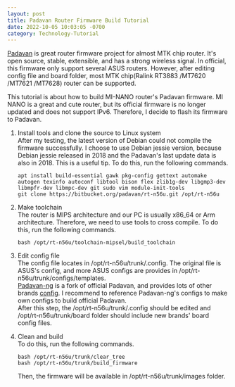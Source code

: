 ```yaml
---
layout: post
title: Padavan Router Firmware Build Tutorial
date: 2022-10-05 10:03:05 -0700
category: Technology-Tutorial
---
```


[Padavan](https://bitbucket.org/padavan/rt-n56u/src/master/) is great router firmware project for almost MTK chip router. It's open source, stable, extensible, and has a strong wireless signal. In official, this firmware only support several ASUS routers. However, after editing config file and board folder, most MTK chip(Ralink RT3883 /MT7620 /MT7621 /MT7628) router can be supported.

This tutorial is about how to build MI-NANO router's Padavan firmware. MI NANO is a great and cute router, but its official firmware is no longer updated and does not support IPv6. Therefore, I decide to flash its firmware to Padavan.

1. Install tools and clone the source to Linux system  
   After my testing, the latest version of Debian could not compile the firmware successfully. I choose to use Debian jessie version, because Debian jessie released in 2018 and the Padavan's last update data is also in 2018. This is a useful tip. To do this, run the following commands.

   ```shell
   apt install build-essential gawk pkg-config gettext automake autogen texinfo autoconf libtool bison flex zlib1g-dev libgmp3-dev libmpfr-dev libmpc-dev git sudo vim module-init-tools
   git clone https://bitbucket.org/padavan/rt-n56u.git /opt/rt-n56u
   ```

2. Make toolchain  
   The router is MIPS architecture and our PC is usually x86_64 or Arm architecture. Therefore, we need to use tools to cross compile. To do this, run the following commands.

   ```shell
   bash /opt/rt-n56u/toolchain-mipsel/build_toolchain
   ```

3. Edit config file  
   The config file locates in /opt/rt-n56u/trunk/.config. The original file is ASUS's config, and more ASUS configs are provides in /opt/rt-n56u/trunk/configs/templates.  
   [Padavan-ng](https://gitlab.com/padavan-ng/padavan-ng) is a fork of official Padavan, and provides lots of other brands [config](https://gitlab.com/padavan-ng/padavan-ng/-/tree/master/trunk/configs/templates). I recommend to reference Padavan-ng's configs to make own configs to build official Padavan.  
   After this step, the /opt/rt-n56u/trunk/.config should be edited and /opt/rt-n56u/trunk/board folder should include new brands' board config files.

4. Clean and build  
   To do this, run the following commands.

   ```shell
   bash /opt/rt-n56u/trunk/clear_tree
   bash /opt/rt-n56u/trunk/build_firmware
   ```

   Then, the firmware will be available in /opt/rt-n56u/trunk/images folder.
